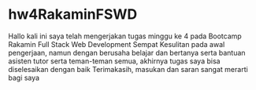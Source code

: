 # hw4RakaminFSWD

Hallo kali ini saya telah mengerjakan tugas minggu ke 4 pada Bootcamp Rakamin Full Stack Web Development
Sempat Kesulitan pada awal pengerjaan, namun dengan berusaha belajar dan bertanya serta bantuan asisten tutor serta teman-teman semua, akhirnya tugas saya bisa diselesaikan dengan baik
Terimakasih, masukan dan saran sangat merarti bagi saya
